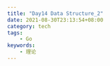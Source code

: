 ```yaml
---
title: "Day14 Data Structure_2"
date: 2021-08-30T23:13:54+08:00
category: tech
tags:
    - Go
keywords:
    - 理论
---
```


